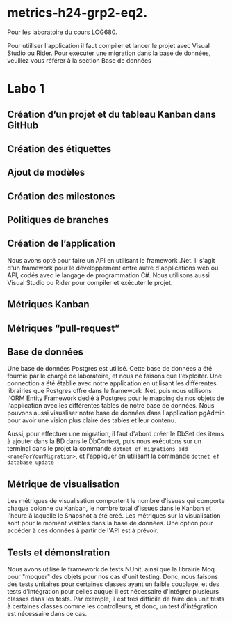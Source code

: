 # metrics-h24-grp2-eq2.
Pour les laboratoire du cours LOG680.

Pour utiiliser l'application il faut compiler et lancer le projet avec Visual Studio ou Rider.
Pour exécuter une migration dans la base de données, veuillez vous référer à la section Base de données

# Labo 1

## Création d’un projet et du tableau Kanban dans GitHub


## Création des étiquettes


## Ajout de modèles 


## Création des milestones


## Politiques de branches


## Création de l’application
Nous avons opté pour faire un API en utilisant le framework .Net. Il s'agit d'un framework pour le développement entre autre d'applications web ou API, codés avec le langage de programmation C#. Nous utilisons aussi Visual Studio ou Rider pour compiler et exécuter le projet.

## Métriques Kanban


## Métriques “pull-request”


## Base de données
Une base de données Postgres est utilisé. Cette base de données a été fournie par le chargé de laboratoire, et nous ne faisons que l'exploiter. Une connection a été établie avec notre application en utilisant les différentes librairies que Postgres offre dans le framework .Net, puis nous utilisons l'ORM Entity Framework dedié à Postgres pour le mapping de nos objets de l'application avec les différentes tables de notre base de données. Nous pouvons aussi visualiser notre base de données dans l'application pgAdmin pour avoir une vision plus claire des tables et leur contenu.

Aussi, pour effectuer une migration, il faut d'abord créer le DbSet des items à ajouter dans la BD dans le DbContext, puis nous exécutons sur un terminal dans le projet la commande ```dotnet ef migrations add <nameForYourMigration>```, et l'appliquer en utilisant la commande ```dotnet ef database update```

## Métrique de visualisation
Les métriques de visualisation comportent le nombre d'issues qui comporte chaque colonne du Kanban, le nombre total d'issues dans le Kanban et l'heure à laquelle le Snapshot a été créé. Les métriques sur la visualisation sont pour le moment visibles dans la base de données. Une option pour accéder à ces données à partir de l'API est à prévoir.

## Tests et démonstration 
Nous avons utilisé le framework de tests NUnit, ainsi que la librairie Moq pour "moquer" des objets pour nos cas d'unit testing. Donc, nous faisons des tests unitaires pour certaines classes ayant un faible couplage, et des tests d'intégration pour celles auquel il est nécessaire d'intégrer plusieurs classes dans les tests. Par exemple, il est très difficile de faire des unit tests à certaines classes comme les controlleurs, et donc, un test d'intégration est nécessaire dans ce cas.

